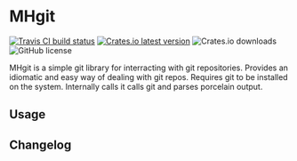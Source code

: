 MHgit
====

[![Travis CI build status](https://img.shields.io/travis/com/MHmorgan/mhgit/master?style=flat-square)](https://travis-ci.com/MHmorgan/mhgit)
[![Crates.io latest version](https://img.shields.io/crates/v/mhgit?style=flat-square)](https://crates.io/crates/mhgit)
![Crates.io downloads](https://img.shields.io/crates/d/mhgit?style=flat-square)
![GitHub license](https://img.shields.io/github/license/MHmorgan/mhgit?style=flat-square)


MHgit is a simple git library for interracting with git repositories. Provides an idiomatic and easy
way of dealing with git repos. Requires git to be installed on the system. Internally calls it calls
git and parses porcelain output.

Usage
-----


Changelog
---------

